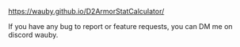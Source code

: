 https://wauby.github.io/D2ArmorStatCalculator/

If you have any bug to report or feature requests, you can DM me on discord wauby.
